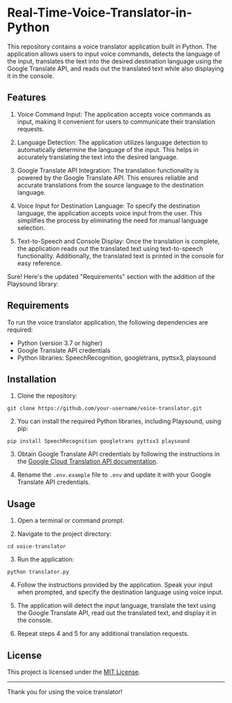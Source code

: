 # Real-Time-Voice-Translator-in-Python

This repository contains a voice translator application built in Python. The application allows users to input voice commands, detects the language of the input, translates the text into the desired destination language using the Google Translate API, and reads out the translated text while also displaying it in the console.

## Features

1. Voice Command Input: The application accepts voice commands as input, making it convenient for users to communicate their translation requests.

2. Language Detection: The application utilizes language detection to automatically determine the language of the input. This helps in accurately translating the text into the desired language.

3. Google Translate API Integration: The translation functionality is powered by the Google Translate API. This ensures reliable and accurate translations from the source language to the destination language.

4. Voice Input for Destination Language: To specify the destination language, the application accepts voice input from the user. This simplifies the process by eliminating the need for manual language selection.

5. Text-to-Speech and Console Display: Once the translation is complete, the application reads out the translated text using text-to-speech functionality. Additionally, the translated text is printed in the console for easy reference.

Sure! Here's the updated "Requirements" section with the addition of the Playsound library:

## Requirements

To run the voice translator application, the following dependencies are required:

- Python (version 3.7 or higher)
- Google Translate API credentials
- Python libraries: SpeechRecognition, googletrans, pyttsx3, playsound





## Installation

1. Clone the repository:

```shell
git clone https://github.com/your-username/voice-translator.git
```

2. You can install the required Python libraries, including Playsound, using pip:

```shell
pip install SpeechRecognition googletrans pyttsx3 playsound
```

3. Obtain Google Translate API credentials by following the instructions in the [Google Cloud Translation API documentation](https://cloud.google.com/translate/docs/setup).

4. Rename the `.env.example` file to `.env` and update it with your Google Translate API credentials.

## Usage

1. Open a terminal or command prompt.

2. Navigate to the project directory:

```shell
cd voice-translator
```

3. Run the application:

```shell
python translator.py
```

4. Follow the instructions provided by the application. Speak your input when prompted, and specify the destination language using voice input.

5. The application will detect the input language, translate the text using the Google Translate API, read out the translated text, and display it in the console.

6. Repeat steps 4 and 5 for any additional translation requests.

## License

This project is licensed under the [MIT License](LICENSE).

---

Thank you for using the voice translator!
